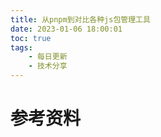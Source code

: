 ```yaml
---
title: 从pnpm到对比各种js包管理工具
date: 2023-01-06 18:00:01
toc: true
tags:
    - 每日更新
    - 技术分享
---
```



# 参考资料
